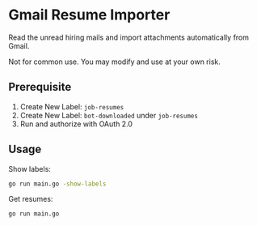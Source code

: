 # Gmail Resume Importer

Read the unread hiring mails and import attachments automatically from Gmail.

Not for common use. You may modify and use at your own risk.

## Prerequisite

1. Create New Label: `job-resumes`
2. Create New Label: `bot-downloaded` under `job-resumes`
3. Run and authorize with OAuth 2.0

## Usage

Show labels:

```sh
go run main.go -show-labels
```

Get resumes:

```sh
go run main.go
```
